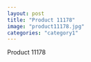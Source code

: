 ```yaml
---
layout: post
title: "Product 11178"
image: "product11178.jpg"
categories: "category1"
---
```

Product 11178
